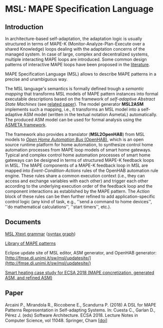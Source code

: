 # MSL: MAPE Specification Language

## Introduction
In architecture-based self-adaptation, the adaptation logic is usually structured in terms of MAPE-K (Monitor-Analyze-Plan-Execute over a shared Knowledge) loops dealing with the adaptation concerns of the managed system. In case of large, complex and decentralized systems, multiple interacting MAPE loops are introduced. Some common design patterns of interactive MAPE loops have been proposed in the [literature](https://doi.org/10.1007/978-3-642-35813-5_4).

MAPE Specification Language (MSL) allows to describe MAPE patterns in a precise and unambiguous way.

The MSL language's semantics is formally defined trough a *semantic mapping* that transforms MSL models of MAPE pattern instances into formal executable descriptions based on the framework of *self-adaptive Abstract State Machines* (see [related paper](http://doi.acm.org/10.1145/3019598)).
The model generator **MSL2ASM** implements such a mapping, i.e., it transforms an MSL model into a self-adaptive ASM model (written in the textual notation AsmetaL) automatically. The produced ASM model can be used for formal analysis using the [ASMETA framework](http://asmeta.sourceforge.net/).

The framework also provides a translator (**MSL2OpenHAB**) from MSL models to [*Open Home Automation Bus* (OpenHAB)](https://www.openhab.org/), which is an open source runtime platform for home automation, to synthesize control home automation processes from MAPE loop models of smart home gateways. Typical and complex control home automation processes of smart home gateways can be designed in terms of structured MAPE-K feedback loops in MSL. The MAPE components of a MAPE-K feedback loop in MSL are mapped into *Event-Condition-Actions* rules of the OpenHAB automation rule engine. These rules share a common execution context (i.e., they can access and exchange variables with each other) and trigger each other according to the underlying execution order of the feedback loop and the component interactions as established by the MAPE pattern. The *Action* block of these rules can be then further refined to add application-specific control logic (any kind of task, e.g., ''send a command to home devices'', ''do mathematical calculations'', ''start timers'', etc.).

## Documents

[MSL Xtext grammar](http://fmse.di.unimi.it/sw/msl/MSL.xtext) ([syntax graph](http://fmse.di.unimi.it/sw/msl/MSL.png))

[Library of MAPE patterns](http://fmse.di.unimi.it/sw/msl/MAPEpatterns.zip)

Eclipse update site of MSL editor, ASM generator, and OpenHAB generator: [http://fmse.di.unimi.it/sw/msl/updatesite/](http://fmse.di.unimi.it/sw/msl/updatesite/)

[Smart heating case study for ECSA 2018 (MAPE concretization, generated ASM, and refined ASM)](http://fmse.di.unimi.it/sw/msl/smartHeatingCaseStudyECSA2018.zip)

## Paper

Arcaini P., Mirandola R., Riccobene E., Scandurra P. (2018) A DSL for MAPE Patterns Representation in Self-adapting Systems. In: Cuesta C., Garlan D., Pérez J. (eds) Software Architecture. ECSA 2018. Lecture Notes in Computer Science, vol 11048. Springer, Cham \[[doi](https://doi.org/10.1007/978-3-030-00761-4_1)\]
